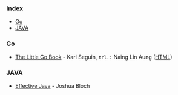 ### Index

* [Go](#golang)
* [JAVA](#JAVA)


### <a id="golang"></a>Go

* [The Little Go Book](https://github.com/nainglinaung/the-little-go-book) - Karl Seguin, `trl.:` Naing Lin Aung ([HTML](https://github.com/quangnh89/the-little-go-book/blob/master/vi/go.md))
### <a id="JAVA"></a>JAVA

* [Effective Java](https://drive.google.com/file/d/1ehRo49R-Ln3YZJ-sDbUZsrEQABkVE2TR/view?usp=sharing) - Joshua Bloch
